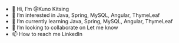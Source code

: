 - 👋 Hi, I’m @Kuno Kitsing
- 👀 I’m interested in Java, Spring, MySQL, Angular, ThymeLeaf
- 🌱 I’m currently learning Java, Spring, MySQL, Angular, ThymeLeaf
- 💞️ I’m looking to collaborate on Let me know
- 📫 How to reach me LinkedIn

<!---
220779/220779 is a ✨ special ✨ repository because its `README.md` (this file) appears on your GitHub profile.
You can click the Preview link to take a look at your changes.
--->
